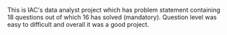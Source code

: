 This is IAC's data analyst project which has problem statement containing 18 questions out of which 16 has solved (mandatory). Question level was easy to difficult and overall it was a good project.
